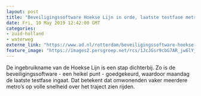 ```yaml
---
layout: post
title: "Beveiligingssoftware Hoekse Lijn in orde, laatste testfase metro van start"
date: Fri, 10 May 2019 12:42:00 GMT
categories: 
- zuid-holland 
- waterweg 
externe_link: "https://www.ad.nl/rotterdam/beveiligingssoftware-hoekse-lijn-in-orde-laatste-testfase-metro-van-start~a3f3cecf/"
feature_image: "https://images2.persgroep.net/rcs/1JcJGsr9cbG7AR_jw6lYjYwH6WU/diocontent/142078158/_fitwidth/400/?appId=21791a8992982cd8da851550a453bd7f&quality=0.7"
---
```


De ingebruikname van de Hoekse Lijn is een stap dichterbij. Zo is de beveiligingssoftware - een heikel punt - goedgekeurd, waardoor maandag de laatste testfase ingaat. Dat betekent dat omwonenden vaker meerdere metro’s op volle snelheid over het traject zien rijden.
